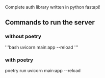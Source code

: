 Complete auth library written in python fastapi! 


## Commands to run the server

### without poetry

'''bash
uvicorn main:app --reload
'''

### with poetry

poetry run uvicorn main:app --reload